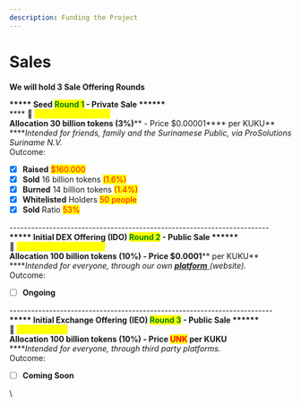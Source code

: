 ```yaml
---
description: Funding the Project
---
```


# Sales

**We will hold 3 Sale Offering Rounds**

**\*\*\*\*\* Seed **<mark style="color:green;">**Round 1**</mark>** - Private Sale \*\*\*\*\*\***\
&#x20;**** :date: <mark style="color:yellow;">**DEC 1 - DEC 15 2021**</mark>\
**Allocation 30 billion tokens **<mark style="color:red;">**(3%)**</mark>** - Price **<mark style="color:red;">**$0.00001**</mark>** per KUKU** \
****_Intended for friends, family and the Surinamese Public, via ProSolutions Suriname N.V._\
Outcome:

* [x] **Raised** <mark style="color:red;">$160.000</mark>
* [x] **Sold** 16 billion tokens <mark style="color:red;">(1.6%)</mark>
* [x] **Burned** 14 billion tokens <mark style="color:red;">(1.4%)</mark>
* [x] **Whitelisted** Holders <mark style="color:red;">50 people</mark>
* [x] **Sold** Ratio <mark style="color:red;">53%</mark>

\------------------------------------------------------------------------\
**\*\*\*\*\* Initial DEX Offering (IDO) **<mark style="color:green;">**Round 2**</mark>** - Public Sale \*\*\*\*\*\***\
****:date: <mark style="color:yellow;">**FEB 22 - APRIL 22 2021**</mark>\
**Allocation 100 billion tokens **<mark style="color:red;">**(10%)**</mark>** - Price **<mark style="color:red;">**$0.0001**</mark>** per KUKU** \
****_Intended for everyone, through our own_ [_**platform**_ ](https://ido.pankuku.net)_(website)._\
Outcome:

* [ ] **Ongoing**

\-------------------------------------------------------------------------\
**\*\*\*\*\* Initial Exchange Offering (IEO) **<mark style="color:green;">**Round 3**</mark>** - Public Sale \*\*\*\*\*\***\
****:date: <mark style="color:yellow;">**Coming Soon**</mark>\
**Allocation 100 billion tokens **<mark style="color:red;">**(10%)**</mark>** - Price **<mark style="color:red;">**UNK**</mark>** per KUKU** \
****_Intended for everyone, through third party platforms._\
Outcome:

* [ ] **Coming Soon**

\
